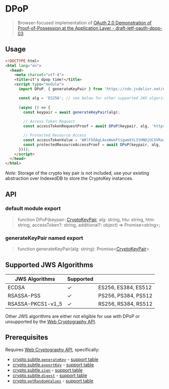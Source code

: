 # DPoP

> Browser-focused implementation of
[OAuth 2.0 Demonstration of Proof-of-Possession at the Application Layer - draft-ietf-oauth-dpop-03](https://tools.ietf.org/html/draft-ietf-oauth-dpop-03).

## Usage

```html
<!DOCTYPE html>
<html lang="en">
  <head>
    <meta charset="utf-8">
    <title>it's dpop time!</title>
    <script type="module">
      import DPoP, { generateKeyPair } from 'https://cdn.jsdelivr.net/npm/dpop@^0.6.0';

      const alg = 'ES256'; // see below for other supported JWS algorithms
      
      (async () => {
        const keypair = await generateKeyPair(alg);
        
        // Access Token Request
        const accessTokenRequestProof = await DPoP(keypair, alg, 'https://op.example.com/token', 'POST');

        // Protected Resource Access
        const accessTokenValue = 'W0lFSOAgL4oxWwnFtigwmXtL3tHNDjUCXVRasB3hQWahsVvDb0YX1Q2fk7rMJ-oy';
        const protectedResourceAccessProof = await DPoP(keypair, alg, 'https://rs.example.com/resource', 'GET', accessTokenValue);
      })();
    </script>
  </head>
</html>
```

_Note:_ Storage of the crypto key pair is not included, use your existing abstraction over IndexedDB
to store the CryptoKey instances.

## API

### default module export

> function DPoP(keypair: [CryptoKeyPair](https://developer.mozilla.org/en-US/docs/Web/API/CryptoKeyPair), alg: string, htu: string, htm: string, accessToken?: string, additional?: object) => Promise&lt;string&gt;;

### generateKeyPair named export

> function generateKeyPair(alg: string): Promise&lt;[CryptoKeyPair](https://developer.mozilla.org/en-US/docs/Web/API/CryptoKeyPair)&gt;


## Supported JWS Algorithms

| JWS Algorithms | Supported ||
| -- | -- | -- |
| ECDSA | ✓ | ES256, ES384, ES512 |
| RSASSA-PSS | ✓ | PS256, PS384, PS512 |
| RSASSA-PKCS1-v1_5 | ✓ | RS256, RS384, RS512 |

Other JWS algorithms are either not eligible for use with DPoP or unsupported by the
[Web Cryptography API](https://www.w3.org/TR/WebCryptoAPI/).


## Prerequisites

Requires [Web Cryptography API](https://www.w3.org/TR/WebCryptoAPI/), specifically:

- [crypto.subtle.`generateKey`](https://developer.mozilla.org/en-US/docs/Web/API/SubtleCrypto/generateKey) - [support table](https://caniuse.com/#feat=mdn-api_subtlecrypto_generatekey)
- [crypto.subtle.`exportKey`](https://developer.mozilla.org/en-US/docs/Web/API/SubtleCrypto/exportKey) - [support table](https://caniuse.com/#feat=mdn-api_subtlecrypto_exportkey)
- [crypto.subtle.`sign`](https://developer.mozilla.org/en-US/docs/Web/API/SubtleCrypto/sign) - [support table](https://caniuse.com/#feat=mdn-api_subtlecrypto_sign)
- [crypto.subtle.`digest`](https://developer.mozilla.org/en-US/docs/Web/API/SubtleCrypto/digest) - [support table](https://caniuse.com/#feat=mdn-api_subtlecrypto_digest)
- [crypto.`getRandomValues`](https://developer.mozilla.org/en-US/docs/Web/API/Crypto/getRandomValues) - [support table](https://caniuse.com/#feat=mdn-api_crypto_getrandomvalues)
